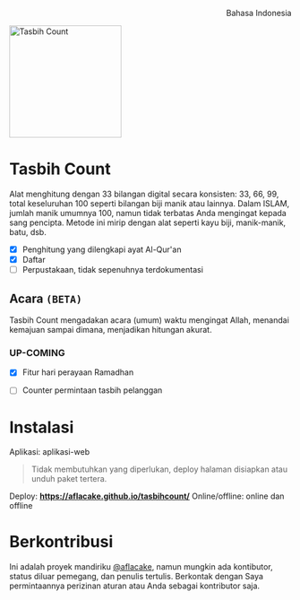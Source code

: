 <p align="right">Bahasa Indonesia</p>
<img src="https://github.com/user-attachments/assets/5d5b080c-1dfe-488e-b798-1ddfb5514650" width="200" height="200" alt="Tasbih Count"/>

# Tasbih Count
Alat menghitung dengan 33 bilangan digital secara konsisten: 33, 66, 99, total keseluruhan 100 seperti bilangan biji manik atau lainnya. Dalam ISLAM, jumlah manik umumnya 100, namun tidak terbatas Anda mengingat kepada sang pencipta. Metode ini mirip dengan alat seperti kayu biji, manik-manik, batu, dsb.
- [X] Penghitung yang dilengkapi ayat Al-Qur'an
- [X] Daftar
- [ ] Perpustakaan, tidak sepenuhnya terdokumentasi

## Acara `(BETA)`
Tasbih Count mengadakan acara (umum) waktu mengingat Allah, menandai kemajuan sampai dimana, menjadikan hitungan akurat.
### UP-COMING
- [X] Fitur hari perayaan Ramadhan
- [ ] Counter permintaan tasbih pelanggan


# Instalasi
Aplikasi: aplikasi-web
> Tidak membutuhkan yang diperlukan, deploy halaman disiapkan atau unduh paket tertera.

Deploy:  **https://aflacake.github.io/tasbihcount/**
Online/offline: online dan offline

# Berkontribusi
Ini adalah proyek mandiriku [@aflacake](https://github.com/aflacake), namun mungkin ada kontibutor, status diluar pemegang, dan penulis tertulis. Berkontak dengan Saya permintaannya perizinan aturan atau Anda sebagai kontributor saja.
